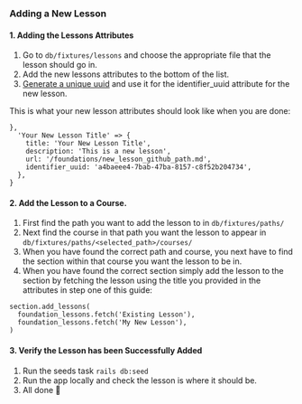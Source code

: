 ### Adding a New Lesson

#### 1. Adding the Lessons Attributes
1. Go to `db/fixtures/lessons` and choose the appropriate file that the lesson should go in.
2. Add the new lessons attributes to the bottom of the list.
3. [Generate a unique uuid](https://www.uuidgenerator.net/) and use it for the identifier_uuid attribute for the new lesson.

This is what your new lesson attributes should look like when you are done:
```
},
  'Your New Lesson Title' => {
    title: 'Your New Lesson Title',
    description: 'This is a new lesson',
    url: '/foundations/new_lesson_github_path.md',
    identifier_uuid: 'a4baeee4-7bab-47ba-8157-c8f52b204734',
  },
}
```

#### 2. Add the Lesson to a Course.
1. First find the path you want to add the lesson to in `db/fixtures/paths/`
2. Next find the course in that path you want the lesson to appear in `db/fixtures/paths/<selected_path>/courses/`
3. When you have found the correct path and course, you next have to find the section within that course you want the lesson to be in.
4. When you have found the correct section simply add the lesson to the section by fetching the lesson using the title you provided in the attributes in step one of this guide:
```
section.add_lessons(
  foundation_lessons.fetch('Existing Lesson'),
  foundation_lessons.fetch('My New Lesson'),
)
```

#### 3. Verify the Lesson has been Successfully Added

1. Run the seeds task `rails db:seed`
2. Run the app locally and check the lesson is where it should be.
3. All done 🎉 